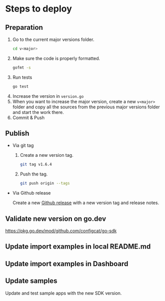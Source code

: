 # Steps to deploy
## Preparation
1. Go to the current major versions folder.
   ```bash
   cd v<major>
   ```
2. Make sure the code is properly formatted.
   ```bash
   gofmt -s
   ```
3. Run tests
   ```bash
   go test
   ```
4. Increase the version in `version.go`
5. When you want to increase the major version, create a new `v<major>` folder and copy all the sources from the previous major versions folder and start the work there.
6. Commit & Push
## Publish
- Via git tag
    1. Create a new version tag.
       ```bash
       git tag v1.6.4
       ```

    2. Push the tag.
       ```bash
       git push origin --tags
       ```
- Via Github release 

  Create a new [Github release](https://github.com/configcat/go-sdk/releases) with a new version tag and release notes.

## Validate new version on go.dev
https://pkg.go.dev/mod/github.com/configcat/go-sdk

## Update import examples in local README.md

## Update import examples in Dashboard

## Update samples
Update and test sample apps with the new SDK version.